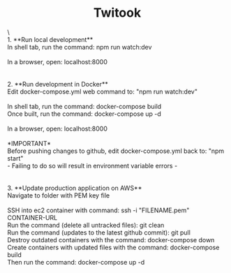    <h1 align="center"> Twitook </h1>\
   <br />
1. **Run local development**<br />
   In shell tab, run the command: npm run watch:dev<br />
   <br />
   In a browser, open: localhost:8000<br />
   <br />
   <br />
2. **Run development in Docker**<br />
   Edit docker-compose.yml web command to: "npm run watch:dev"<br />
   <br />
   In shell tab, run the command: docker-compose build<br />
   Once built, run the command: docker-compose up -d<br />
   <br />
   In a browser, open: localhost:8000<br />
   <br />
   *IMPORTANT*<br />
   Before pushing changes to github, edit docker-compose.yml back to: "npm start"<br />
   - Failing to do so will result in environment variable errors - <br />
   <br />
   <br />
3. **Update production application on AWS**<br />
   Navigate to folder with PEM key file<br />
   <br />
   SSH into ec2 container with command: ssh -i "FILENAME.pem" CONTAINER-URL<br />
   Run the command (delete all untracked files): git clean<br />
   Run the command (updates to the latest github commit): git pull<br />
   Destroy outdated containers with the command: docker-compose down<br />
   Create containers with updated files with the command: docker-compose build<br />
   Then run the command: docker-compose up -d<br />
